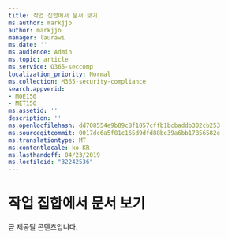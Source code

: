 ```yaml
---
title: 작업 집합에서 문서 보기
ms.author: markjjo
author: markjjo
manager: laurawi
ms.date: ''
ms.audience: Admin
ms.topic: article
ms.service: O365-seccomp
localization_priority: Normal
ms.collection: M365-security-compliance
search.appverid:
- MOE150
- MET150
ms.assetid: ''
description: ''
ms.openlocfilehash: dd708554e9b89c8f1057cffb1bcbaddb302cb253
ms.sourcegitcommit: 0017dc6a5f81c165d9dfd88be39a6bb17856582e
ms.translationtype: MT
ms.contentlocale: ko-KR
ms.lasthandoff: 04/23/2019
ms.locfileid: "32242536"
---
```

# <a name="view-documents-in-a-working-set"></a>작업 집합에서 문서 보기

곧 제공될 콘텐츠입니다.